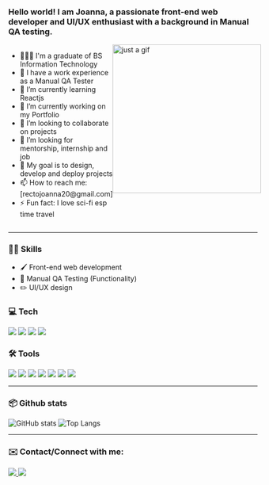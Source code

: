 ### Hello world! I am Joanna, a passionate front-end web developer and UI/UX enthusiast with a background in Manual QA testing.

<div style="display: flex; flex-direction: row;">
<ul>
<li > 🧑🏻‍💻 I'm a graduate of BS Information Technology </li>
<li > 💼 I have a work experience as a Manual QA Tester</li>
<li > 🌱 I’m currently learning Reactjs</li>
<li > 🔭 I’m currently working on my Portfolio</li>
<li > 👯 I’m looking to collaborate on projects</li>
<li > 🤔 I’m looking for mentorship, internship and job</li>
<li > 🎯 My goal is to design, develop and deploy projects </li>
<li > 📫 How to reach me: [rectojoanna20@gmail.com]</li>
<li > ⚡ Fun fact: I love sci-fi esp time travel</li>
</ul>

<img src="https://media.tenor.com/wilYo_7wGKYAAAAC/new-game-ahagon-umiko-programming.gif" alt="just a gif" width="300px" />
</div>



<hr> </hr>

### 💃🏻 Skills
- 🖌️ Front-end web development
- 🔎 Manual QA Testing (Functionality)
- ✏️ UI/UX design


### 💻 Tech
<div align="left">
<img src="https://img.shields.io/badge/HTML5-E34F26?style=for-the-badge&logo=html5&logoColor=white" />
<img src="https://img.shields.io/badge/CSS3-1572B6?style=for-the-badge&logo=css3&logoColor=white" />
<img src="https://img.shields.io/badge/JavaScript-323330?style=for-the-badge&logo=javascript&logoColor=F7DF1E"/>
<img src="https://img.shields.io/badge/React-20232A?style=for-the-badge&logo=react&logoColor=61DAFB" />

 ### 🛠️ Tools 
<img src="https://img.shields.io/badge/Visual_Studio_Code-0078D4?style=for-the-badge&logo=visual%20studio%20code&logoColor=white" />
<img src="https://img.shields.io/badge/GitHub-100000?style=for-the-badge&logo=github&logoColor=white" />
<img src="https://img.shields.io/badge/GIT-404040?style=for-the-badge&logo=git&logoColor=whit" />
<img src="https://img.shields.io/badge/Jira-0052CC?style=for-the-badge&logo=Jira&logoColor=white" />
<img src="https://img.shields.io/badge/Notion-191919?style=for-the-badge&logo=notion&logoColor=white" />
<img src="https://img.shields.io/badge/Figma-F24E1E?style=for-the-badge&logo=figma&logoColor=white" />
<img src="https://img.shields.io/badge/Canva-%2300C4CC.svg?&style=for-the-badge&logo=Canva&logoColor=white" />
</div>

<hr> </hr>

### 📦 Github stats 
![GitHub stats](https://github-readme-stats.vercel.app/api?username=joanna1004&show_icons=true&theme=transparent)
![Top Langs](https://github-readme-stats.vercel.app/api/top-langs/?username=joanna1004&layout=compact&theme=transparent)

<hr> </hr>

### ✉️ Contact/Connect with me:
<a href="https://linkedin.com/in/joanna-recto" rel="nofollow"> <img src="https://img.shields.io/badge/LinkedIn-0077B5?style=for-the-badge&logo=linkedin&logoColor=whitee" /> <a/>
<a href="mailto:rectojoanna20@gmail.com" target=”_blank” rel="nofollow"><img src="https://img.shields.io/badge/Gmail-D14836?style=for-the-badge&logo=gmail&logoColor=white" /> <a/>
